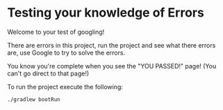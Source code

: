 # Testing your knowledge of Errors

Welcome to your test of googling!

There are errors in this project, run the project and see what there errors are, use Google to try to solve the errors.

You know you're complete when you see the "YOU PASSED!" page! (You can't go direct to that page!)

To run the project execute the following:

```
./gradlew bootRun
``` 
